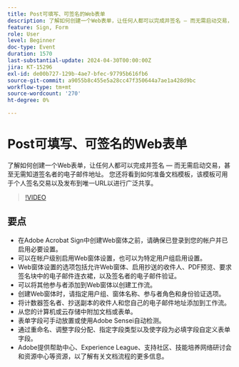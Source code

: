 ```yaml
---
title: Post可填写、可签名的Web表单
description: 了解如何创建一个Web表单，让任何人都可以完成并签名 — 而无需启动交易，甚至无需知道签名者的电子邮件地址。
feature: Sign, Form
role: User
level: Beginner
doc-type: Event
duration: 1570
last-substantial-update: 2024-04-30T00:00:00Z
jira: KT-15296
exl-id: de00b727-129b-4ae7-bfec-97795b616fb6
source-git-commit: a9055b8c455e5a28cc47f350644a7ae1a428d9bc
workflow-type: tm+mt
source-wordcount: '270'
ht-degree: 0%

---
```


# Post可填写、可签名的Web表单

了解如何创建一个Web表单，让任何人都可以完成并签名 — 而无需启动交易，甚至无需知道签名者的电子邮件地址。 您还将看到如何准备文档模板，该模板可用于个人签名交易以及发布到唯一URL以进行广泛共享。

>[!VIDEO](https://video.tv.adobe.com/v/3428187/?learn=on)

## 要点

* 在Adobe Acrobat Sign中创建Web窗体之前，请确保已登录到您的帐户并已启用必要设置。
* 可以在帐户级别启用Web窗体设置，也可以为特定用户组启用设置。
* Web窗体设置的选项包括允许Web窗体、启用抄送的收件人、PDF预览、要求签名块中的电子邮件连衣裙，以及签名者的电子邮件验证。
* 可以将其他参与者添加到Web窗体以创建工作流。
* 创建Web窗体时，请指定用户组、窗体名称、参与者角色和身份验证选项。
* 将计数器签名者、抄送副本的收件人和您自己的电子邮件地址添加到工作流。
* 从您的计算机或云存储中附加文档或表单。
* 表单字段可手动放置或使用Adobe Sensei自动检测。
* 通过重命名、调整字段分配、指定字段类型以及使字段为必填字段自定义表单字段。
* Adobe提供帮助中心、Experience League、支持社区、技能培养网络研讨会和资源中心等资源，以了解有关文档流程的更多信息。
